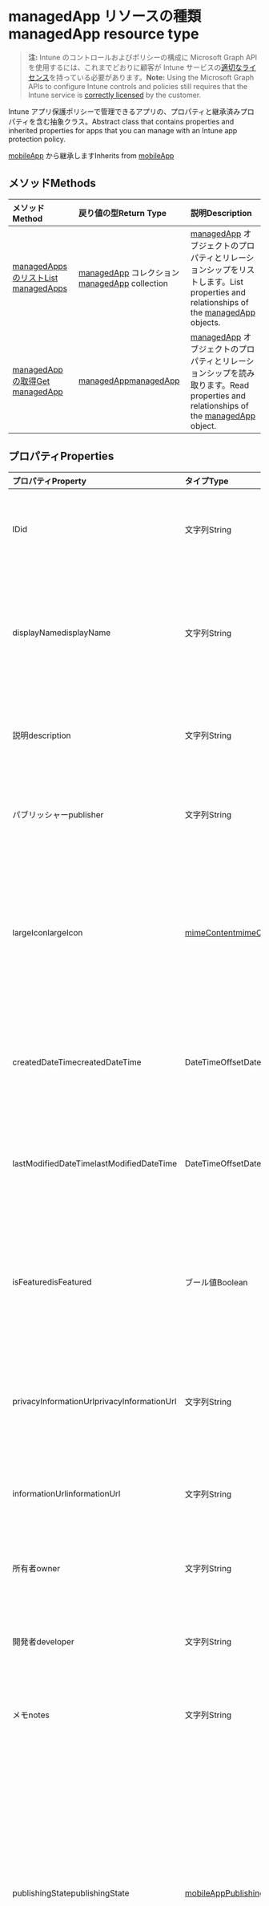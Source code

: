 # <a name="managedapp-resource-type"></a><span data-ttu-id="4c906-101">managedApp リソースの種類</span><span class="sxs-lookup"><span data-stu-id="4c906-101">managedApp resource type</span></span>

> <span data-ttu-id="4c906-102">**注:** Intune のコントロールおよびポリシーの構成に Microsoft Graph API を使用するには、これまでどおりに顧客が Intune サービスの[適切なライセンス](https://go.microsoft.com/fwlink/?linkid=839381)を持っている必要があります。</span><span class="sxs-lookup"><span data-stu-id="4c906-102">**Note:** Using the Microsoft Graph APIs to configure Intune controls and policies still requires that the Intune service is [correctly licensed](https://go.microsoft.com/fwlink/?linkid=839381) by the customer.</span></span>

<span data-ttu-id="4c906-103">Intune アプリ保護ポリシーで管理できるアプリの、プロパティと継承済みプロパティを含む抽象クラス。</span><span class="sxs-lookup"><span data-stu-id="4c906-103">Abstract class that contains properties and inherited properties for apps that you can manage with an Intune app protection policy.</span></span>

<span data-ttu-id="4c906-104">[mobileApp](../resources/intune_apps_mobileapp.md) から継承します</span><span class="sxs-lookup"><span data-stu-id="4c906-104">Inherits from [mobileApp](../resources/intune_apps_mobileapp.md)</span></span>

## <a name="methods"></a><span data-ttu-id="4c906-105">メソッド</span><span class="sxs-lookup"><span data-stu-id="4c906-105">Methods</span></span>
|<span data-ttu-id="4c906-106">メソッド</span><span class="sxs-lookup"><span data-stu-id="4c906-106">Method</span></span>|<span data-ttu-id="4c906-107">戻り値の型</span><span class="sxs-lookup"><span data-stu-id="4c906-107">Return Type</span></span>|<span data-ttu-id="4c906-108">説明</span><span class="sxs-lookup"><span data-stu-id="4c906-108">Description</span></span>|
|:---|:---|:---|
|[<span data-ttu-id="4c906-109">managedApps のリスト</span><span class="sxs-lookup"><span data-stu-id="4c906-109">List managedApps</span></span>](../api/intune_apps_managedapp_list.md)|<span data-ttu-id="4c906-110">[managedApp](../resources/intune_apps_managedapp.md) コレクション</span><span class="sxs-lookup"><span data-stu-id="4c906-110">[managedApp](../resources/intune_apps_managedapp.md) collection</span></span>|<span data-ttu-id="4c906-111">[managedApp](../resources/intune_apps_managedapp.md) オブジェクトのプロパティとリレーションシップをリストします。</span><span class="sxs-lookup"><span data-stu-id="4c906-111">List properties and relationships of the [managedApp](../resources/intune_apps_managedapp.md) objects.</span></span>|
|[<span data-ttu-id="4c906-112">managedApp の取得</span><span class="sxs-lookup"><span data-stu-id="4c906-112">Get managedApp</span></span>](../api/intune_apps_managedapp_get.md)|[<span data-ttu-id="4c906-113">managedApp</span><span class="sxs-lookup"><span data-stu-id="4c906-113">managedApp</span></span>](../resources/intune_apps_managedapp.md)|<span data-ttu-id="4c906-114">[managedApp](../resources/intune_apps_managedapp.md) オブジェクトのプロパティとリレーションシップを読み取ります。</span><span class="sxs-lookup"><span data-stu-id="4c906-114">Read properties and relationships of the [managedApp](../resources/intune_apps_managedapp.md) object.</span></span>|

## <a name="properties"></a><span data-ttu-id="4c906-115">プロパティ</span><span class="sxs-lookup"><span data-stu-id="4c906-115">Properties</span></span>
|<span data-ttu-id="4c906-116">プロパティ</span><span class="sxs-lookup"><span data-stu-id="4c906-116">Property</span></span>|<span data-ttu-id="4c906-117">タイプ</span><span class="sxs-lookup"><span data-stu-id="4c906-117">Type</span></span>|<span data-ttu-id="4c906-118">説明</span><span class="sxs-lookup"><span data-stu-id="4c906-118">Description</span></span>|
|:---|:---|:---|
|<span data-ttu-id="4c906-119">ID</span><span class="sxs-lookup"><span data-stu-id="4c906-119">id</span></span>|<span data-ttu-id="4c906-120">文字列</span><span class="sxs-lookup"><span data-stu-id="4c906-120">String</span></span>|<span data-ttu-id="4c906-121">エンティティのキー。</span><span class="sxs-lookup"><span data-stu-id="4c906-121">Key of the entity.</span></span> <span data-ttu-id="4c906-122">[mobileApp](../resources/intune_apps_mobileapp.md) から継承します</span><span class="sxs-lookup"><span data-stu-id="4c906-122">Inherited from [mobileApp](../resources/intune_apps_mobileapp.md)</span></span>|
|<span data-ttu-id="4c906-123">displayName</span><span class="sxs-lookup"><span data-stu-id="4c906-123">displayName</span></span>|<span data-ttu-id="4c906-124">文字列</span><span class="sxs-lookup"><span data-stu-id="4c906-124">String</span></span>|<span data-ttu-id="4c906-125">管理者が提供またはインポートしたアプリのタイトル。</span><span class="sxs-lookup"><span data-stu-id="4c906-125">The admin provided or imported title of the app.</span></span> <span data-ttu-id="4c906-126">[mobileApp](../resources/intune_apps_mobileapp.md) から継承します</span><span class="sxs-lookup"><span data-stu-id="4c906-126">Inherited from [mobileApp](../resources/intune_apps_mobileapp.md)</span></span>|
|<span data-ttu-id="4c906-127">説明</span><span class="sxs-lookup"><span data-stu-id="4c906-127">description</span></span>|<span data-ttu-id="4c906-128">文字列</span><span class="sxs-lookup"><span data-stu-id="4c906-128">String</span></span>|<span data-ttu-id="4c906-129">アプリの説明。</span><span class="sxs-lookup"><span data-stu-id="4c906-129">The description of the app.</span></span> <span data-ttu-id="4c906-130">[mobileApp](../resources/intune_apps_mobileapp.md) から継承します</span><span class="sxs-lookup"><span data-stu-id="4c906-130">Inherited from [mobileApp](../resources/intune_apps_mobileapp.md)</span></span>|
|<span data-ttu-id="4c906-131">パブリッシャー</span><span class="sxs-lookup"><span data-stu-id="4c906-131">publisher</span></span>|<span data-ttu-id="4c906-132">文字列</span><span class="sxs-lookup"><span data-stu-id="4c906-132">String</span></span>|<span data-ttu-id="4c906-133">アプリの発行元。</span><span class="sxs-lookup"><span data-stu-id="4c906-133">The publisher of the app.</span></span> <span data-ttu-id="4c906-134">[mobileApp](../resources/intune_apps_mobileapp.md) から継承します</span><span class="sxs-lookup"><span data-stu-id="4c906-134">Inherited from [mobileApp](../resources/intune_apps_mobileapp.md)</span></span>|
|<span data-ttu-id="4c906-135">largeIcon</span><span class="sxs-lookup"><span data-stu-id="4c906-135">largeIcon</span></span>|[<span data-ttu-id="4c906-136">mimeContent</span><span class="sxs-lookup"><span data-stu-id="4c906-136">mimeContent</span></span>](../resources/intune_shared_mimecontent.md)|<span data-ttu-id="4c906-137">アプリの詳細に表示され、アイコンのアップロードに使用される大きなアイコン。</span><span class="sxs-lookup"><span data-stu-id="4c906-137">The large icon, to be displayed in the app details and used for upload of the icon.</span></span> <span data-ttu-id="4c906-138">[mobileApp](../resources/intune_apps_mobileapp.md) から継承します</span><span class="sxs-lookup"><span data-stu-id="4c906-138">Inherited from [mobileApp](../resources/intune_apps_mobileapp.md)</span></span>|
|<span data-ttu-id="4c906-139">createdDateTime</span><span class="sxs-lookup"><span data-stu-id="4c906-139">createdDateTime</span></span>|<span data-ttu-id="4c906-140">DateTimeOffset</span><span class="sxs-lookup"><span data-stu-id="4c906-140">DateTimeOffset</span></span>|<span data-ttu-id="4c906-141">アプリが作成された日時。</span><span class="sxs-lookup"><span data-stu-id="4c906-141">The date and time the app was created.</span></span> <span data-ttu-id="4c906-142">[mobileApp](../resources/intune_apps_mobileapp.md) から継承します</span><span class="sxs-lookup"><span data-stu-id="4c906-142">Inherited from [mobileApp](../resources/intune_apps_mobileapp.md)</span></span>|
|<span data-ttu-id="4c906-143">lastModifiedDateTime</span><span class="sxs-lookup"><span data-stu-id="4c906-143">lastModifiedDateTime</span></span>|<span data-ttu-id="4c906-144">DateTimeOffset</span><span class="sxs-lookup"><span data-stu-id="4c906-144">DateTimeOffset</span></span>|<span data-ttu-id="4c906-145">アプリが最後に変更された日時。</span><span class="sxs-lookup"><span data-stu-id="4c906-145">The date and time the app was last modified.</span></span> <span data-ttu-id="4c906-146">[mobileApp](../resources/intune_apps_mobileapp.md) から継承します</span><span class="sxs-lookup"><span data-stu-id="4c906-146">Inherited from [mobileApp](../resources/intune_apps_mobileapp.md)</span></span>|
|<span data-ttu-id="4c906-147">isFeatured</span><span class="sxs-lookup"><span data-stu-id="4c906-147">isFeatured</span></span>|<span data-ttu-id="4c906-148">ブール値</span><span class="sxs-lookup"><span data-stu-id="4c906-148">Boolean</span></span>|<span data-ttu-id="4c906-149">アプリが管理者のおすすめとしてマークされたかどうかを示す値。[mobileApp](../resources/intune_apps_mobileapp.md) から継承します</span><span class="sxs-lookup"><span data-stu-id="4c906-149">The value indicating whether the app is marked as featured by the admin. Inherited from [mobileApp](../resources/intune_apps_mobileapp.md)</span></span>|
|<span data-ttu-id="4c906-150">privacyInformationUrl</span><span class="sxs-lookup"><span data-stu-id="4c906-150">privacyInformationUrl</span></span>|<span data-ttu-id="4c906-151">文字列</span><span class="sxs-lookup"><span data-stu-id="4c906-151">String</span></span>|<span data-ttu-id="4c906-152">プライバシーに関する声明の URL。</span><span class="sxs-lookup"><span data-stu-id="4c906-152">The privacy statement Url.</span></span> <span data-ttu-id="4c906-153">[mobileApp](../resources/intune_apps_mobileapp.md) から継承します</span><span class="sxs-lookup"><span data-stu-id="4c906-153">Inherited from [mobileApp](../resources/intune_apps_mobileapp.md)</span></span>|
|<span data-ttu-id="4c906-154">informationUrl</span><span class="sxs-lookup"><span data-stu-id="4c906-154">informationUrl</span></span>|<span data-ttu-id="4c906-155">文字列</span><span class="sxs-lookup"><span data-stu-id="4c906-155">String</span></span>|<span data-ttu-id="4c906-156">詳細情報の URL。</span><span class="sxs-lookup"><span data-stu-id="4c906-156">The more information Url.</span></span> <span data-ttu-id="4c906-157">[mobileApp](../resources/intune_apps_mobileapp.md) から継承します</span><span class="sxs-lookup"><span data-stu-id="4c906-157">Inherited from [mobileApp](../resources/intune_apps_mobileapp.md)</span></span>|
|<span data-ttu-id="4c906-158">所有者</span><span class="sxs-lookup"><span data-stu-id="4c906-158">owner</span></span>|<span data-ttu-id="4c906-159">文字列</span><span class="sxs-lookup"><span data-stu-id="4c906-159">String</span></span>|<span data-ttu-id="4c906-160">アプリの所有者。</span><span class="sxs-lookup"><span data-stu-id="4c906-160">The owner of the app.</span></span> <span data-ttu-id="4c906-161">[mobileApp](../resources/intune_apps_mobileapp.md) から継承します</span><span class="sxs-lookup"><span data-stu-id="4c906-161">Inherited from [mobileApp](../resources/intune_apps_mobileapp.md)</span></span>|
|<span data-ttu-id="4c906-162">開発者</span><span class="sxs-lookup"><span data-stu-id="4c906-162">developer</span></span>|<span data-ttu-id="4c906-163">文字列</span><span class="sxs-lookup"><span data-stu-id="4c906-163">String</span></span>|<span data-ttu-id="4c906-164">アプリの開発者。</span><span class="sxs-lookup"><span data-stu-id="4c906-164">The developer of the app.</span></span> <span data-ttu-id="4c906-165">[mobileApp](../resources/intune_apps_mobileapp.md) から継承します</span><span class="sxs-lookup"><span data-stu-id="4c906-165">Inherited from [mobileApp](../resources/intune_apps_mobileapp.md)</span></span>|
|<span data-ttu-id="4c906-166">メモ</span><span class="sxs-lookup"><span data-stu-id="4c906-166">notes</span></span>|<span data-ttu-id="4c906-167">文字列</span><span class="sxs-lookup"><span data-stu-id="4c906-167">String</span></span>|<span data-ttu-id="4c906-168">アプリ用のメモ。</span><span class="sxs-lookup"><span data-stu-id="4c906-168">Notes for the app.</span></span> <span data-ttu-id="4c906-169">[mobileApp](../resources/intune_apps_mobileapp.md) から継承します</span><span class="sxs-lookup"><span data-stu-id="4c906-169">Inherited from [mobileApp](../resources/intune_apps_mobileapp.md)</span></span>|
|<span data-ttu-id="4c906-170">publishingState</span><span class="sxs-lookup"><span data-stu-id="4c906-170">publishingState</span></span>|[<span data-ttu-id="4c906-171">mobileAppPublishingState</span><span class="sxs-lookup"><span data-stu-id="4c906-171">mobileAppPublishingState</span></span>](../resources/intune_apps_mobileapppublishingstate.md)|<span data-ttu-id="4c906-p113">アプリケーションの発行の状態です。アプリが公開されていない限り、アプリケーションを割り当てることができません。 [MobileApp](../resources/intune_apps_mobileapp.md)から継承されます。使用可能な値は`notPublished`、`processing`、`published`です。</span><span class="sxs-lookup"><span data-stu-id="4c906-p113">The publishing state for the app. The app cannot be assigned unless the app is published. Inherited from [mobileApp](../resources/intune_apps_mobileapp.md). The possible values are: `notPublished`, `processing`, `published`.</span></span>|
|<span data-ttu-id="4c906-176">アプリケーション可用性</span><span class="sxs-lookup"><span data-stu-id="4c906-176">appAvailability</span></span>|[<span data-ttu-id="4c906-177">managedAppAvailability</span><span class="sxs-lookup"><span data-stu-id="4c906-177">managedAppAvailability</span></span>](../resources/intune_apps_managedappavailability.md)|<span data-ttu-id="4c906-p114">アプリケーションの可用性です。使用可能な値: `global`、 `lineOfBusiness`。</span><span class="sxs-lookup"><span data-stu-id="4c906-p114">The Application's availability. The possible values are: `global`, `lineOfBusiness`.</span></span>|
|<span data-ttu-id="4c906-180">バージョン</span><span class="sxs-lookup"><span data-stu-id="4c906-180">version</span></span>|<span data-ttu-id="4c906-181">文字列</span><span class="sxs-lookup"><span data-stu-id="4c906-181">String</span></span>|<span data-ttu-id="4c906-182">アプリケーションのバージョン。</span><span class="sxs-lookup"><span data-stu-id="4c906-182">The Application's version.</span></span>|

## <a name="relationships"></a><span data-ttu-id="4c906-183">リレーションシップ</span><span class="sxs-lookup"><span data-stu-id="4c906-183">Relationships</span></span>
|<span data-ttu-id="4c906-184">リレーションシップ</span><span class="sxs-lookup"><span data-stu-id="4c906-184">Relationship</span></span>|<span data-ttu-id="4c906-185">型</span><span class="sxs-lookup"><span data-stu-id="4c906-185">Type</span></span>|<span data-ttu-id="4c906-186">説明</span><span class="sxs-lookup"><span data-stu-id="4c906-186">Description</span></span>|
|:---|:---|:---|
|<span data-ttu-id="4c906-187">カテゴリ</span><span class="sxs-lookup"><span data-stu-id="4c906-187">categories</span></span>|<span data-ttu-id="4c906-188">[mobileAppCategory](../resources/intune_apps_mobileappcategory.md) コレクション</span><span class="sxs-lookup"><span data-stu-id="4c906-188">[mobileAppCategory](../resources/intune_apps_mobileappcategory.md) collection</span></span>|<span data-ttu-id="4c906-189">このアプリのカテゴリのリスト。</span><span class="sxs-lookup"><span data-stu-id="4c906-189">The list of categories for this app.</span></span> <span data-ttu-id="4c906-190">[mobileApp](../resources/intune_apps_mobileapp.md) から継承します</span><span class="sxs-lookup"><span data-stu-id="4c906-190">Inherited from [mobileApp](../resources/intune_apps_mobileapp.md)</span></span>|
|<span data-ttu-id="4c906-191">課題</span><span class="sxs-lookup"><span data-stu-id="4c906-191">assignments</span></span>|<span data-ttu-id="4c906-192">[mobileAppAssignment](../resources/intune_apps_mobileappassignment.md) コレクション</span><span class="sxs-lookup"><span data-stu-id="4c906-192">[mobileAppAssignment](../resources/intune_apps_mobileappassignment.md) collection</span></span>|<span data-ttu-id="4c906-193">このモバイル アプリのグループ割り当てのリスト。</span><span class="sxs-lookup"><span data-stu-id="4c906-193">The list of group assignments for this mobile app.</span></span> <span data-ttu-id="4c906-194">[mobileApp](../resources/intune_apps_mobileapp.md) から継承します</span><span class="sxs-lookup"><span data-stu-id="4c906-194">Inherited from [mobileApp](../resources/intune_apps_mobileapp.md)</span></span>|

## <a name="json-representation"></a><span data-ttu-id="4c906-195">JSON 表記</span><span class="sxs-lookup"><span data-stu-id="4c906-195">JSON Representation</span></span>
<span data-ttu-id="4c906-196">以下は、リソースの JSON 表記です。</span><span class="sxs-lookup"><span data-stu-id="4c906-196">Here is a JSON representation of the resource.</span></span>
<!--{
  "blockType": "resource",
  "baseType": "microsoft.graph.mobileApp",
  "keyProperty": "id",
  "@odata.type": "microsoft.graph.managedApp"
}-->
``` json
{
  "@odata.type": "#microsoft.graph.managedApp",
  "id": "String (identifier)",
  "displayName": "String",
  "description": "String",
  "publisher": "String",
  "largeIcon": {
    "@odata.type": "microsoft.graph.mimeContent",
    "type": "String",
    "value": "binary"
  },
  "createdDateTime": "String (timestamp)",
  "lastModifiedDateTime": "String (timestamp)",
  "isFeatured": true,
  "privacyInformationUrl": "String",
  "informationUrl": "String",
  "owner": "String",
  "developer": "String",
  "notes": "String",
  "publishingState": "String",
  "appAvailability": "String",
  "version": "String"
}
```








